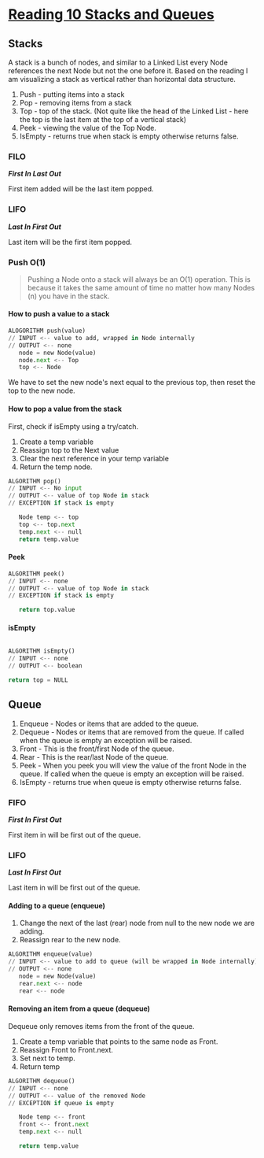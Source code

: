 # [Reading 10 Stacks and Queues](https://codefellows.github.io/common_curriculum/data_structures_and_algorithms/Code_401/class-10/resources/stacks_and_queues.html)

## Stacks

A stack is a bunch of nodes, and similar to a Linked List every Node references the next Node but not the one before it. Based on the reading I am visualizing a stack as vertical rather than horizontal data structure.

1. Push - putting items into a stack
2. Pop - removing items from a stack
3. Top - top of the stack. (Not quite like the head of the Linked List - here the top is the last item at the top of a vertical stack)
4. Peek - viewing the value of the Top Node.
5. IsEmpty - returns true when stack is empty otherwise returns false.

### FILO

***First In Last Out***

First item added will be the last item popped.

### LIFO

***Last In First Out***

Last item will be the first item popped.

### Push O(1)

> Pushing a Node onto a stack will always be an O(1) operation. This is because it takes the same amount of time no matter how many Nodes (n) you have in the stack.

#### How to push a value to a stack

```Python
ALOGORITHM push(value)
// INPUT <-- value to add, wrapped in Node internally
// OUTPUT <-- none
   node = new Node(value)
   node.next <-- Top
   top <-- Node
```

We have to set the new node's next equal to the previous top, then reset the top to the new node.

#### How to pop a value from the stack

First, check if isEmpty using a try/catch.

1. Create a temp variable
2. Reassign top to the Next value
3. Clear the next reference in your temp variable
4. Return the temp node.

```Python
ALGORITHM pop()
// INPUT <-- No input
// OUTPUT <-- value of top Node in stack
// EXCEPTION if stack is empty

   Node temp <-- top
   top <-- top.next
   temp.next <-- null
   return temp.value
   ```

#### Peek

```Python
ALGORITHM peek()
// INPUT <-- none
// OUTPUT <-- value of top Node in stack
// EXCEPTION if stack is empty

   return top.value
```

#### isEmpty

```Python

ALGORITHM isEmpty()
// INPUT <-- none
// OUTPUT <-- boolean

return top = NULL

```

## Queue

1. Enqueue - Nodes or items that are added to the queue.
2. Dequeue - Nodes or items that are removed from the queue. If called when the queue is empty an exception will be raised.
3. Front - This is the front/first Node of the queue.
4. Rear - This is the rear/last Node of the queue.
5. Peek - When you peek you will view the value of the front Node in the queue. If called when the queue is empty an exception will be raised.
6. IsEmpty - returns true when queue is empty otherwise returns false.

### FIFO

***First In First Out***

First item in will be first out of the queue.

### LIFO

***Last In First Out***

Last item in will be first out of the queue.

#### Adding to a queue (enqueue)

1. Change the next of the last (rear) node from null to the new node we are adding.
2. Reassign rear to the new node.

```Python
ALGORITHM enqueue(value)
// INPUT <-- value to add to queue (will be wrapped in Node internally)
// OUTPUT <-- none
   node = new Node(value)
   rear.next <-- node
   rear <-- node
  ```

#### Removing an item from a queue (dequeue)

Dequeue only removes items from the front of the queue.

1. Create a temp variable that points to the same node as Front.
2. Reassign Front to Front.next.
3. Set next to temp.
4. Return temp

```Python
ALGORITHM dequeue()
// INPUT <-- none
// OUTPUT <-- value of the removed Node
// EXCEPTION if queue is empty

   Node temp <-- front
   front <-- front.next
   temp.next <-- null

   return temp.value
```
